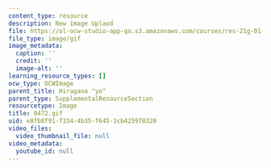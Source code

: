```yaml
---
content_type: resource
description: New image Uplaod
file: https://ol-ocw-studio-app-qa.s3.amazonaws.com/courses/res-21g-01-kana-spring-2010/e8fb8f91f3344b35f6451cb425970320_0472.gif
file_type: image/gif
image_metadata:
  caption: ''
  credit: ''
  image-alt: ''
learning_resource_types: []
ocw_type: OCWImage
parent_title: Hiragana "yo"
parent_type: SupplementalResourceSection
resourcetype: Image
title: 0472.gif
uid: e8fb8f91-f334-4b35-f645-1cb425970320
video_files:
  video_thumbnail_file: null
video_metadata:
  youtube_id: null
---
```

